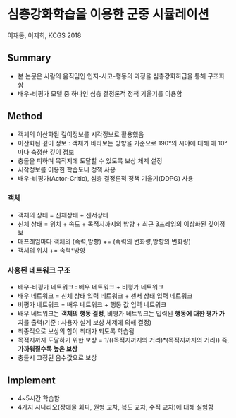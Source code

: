 # 심층강화학습을 이용한 군중 시뮬레이션
이재동, 이제희, KCGS 2018

## Summary
- 본 논문은 사람의 움직임인 인지-사고-행동의 과정을 심층강화하급을 통해 구조화함
- 배우-비평가 모델 중 하나인 심층 결정론적 정책 기울기를 이용함

## Method
- 객체의 이산화된 깊이정보를 시각정보로 활용했음
- 이산화된 깊이 정보 : 객체가 바라보는 방향을 기준으로 190°의 시야에 대해 매 10°마다 측정한 깊이 정보
- 충돌을 피하며 목적지에 도달할 수 있도록 보상 체계 설정
- 시작정보를 이용한 학습도니 정책 사용
- 배우-비평가(Actor-Critic), 심층 결정론적 정책 기울기(DDPG) 사용

### 객체
- 객체의 상태 = 신체상태 + 센서상태
- 신체 상태 = 위치 + 속도 + 목적지까지의 방향 + 최근 3프레임의 이상화된 깊이정보
- 매프레임마다 객체의 (속력,방향) += (속력의 변화량,방향의 변화량)
- 객체의 위치 += 속력*방향

### 사용된 네트워크 구조
- 배우-비평가 네트워크 : 배우 네트워크 + 비평가 네트워크
- 배우 네트워크 = 신체 상태 입력 네트워크 + 센서 상태 입력 네트워크
- 비평가 네트워크 = 배우 네트워크 + 행동 값 입력 네트워크
- 배우 네트워크는 **객체의 행동 결정**, 비평가 네트워크는 입력된 **행동에 대한 평가 가치**를 출력(기준 : 사용자 설계 보상 체제에 의해 결정)
- 최종적으로 보상의 합이 최대가 되도록 학습됨
- 목적지까지 도달하기 위한 보상 = 1/((목적지까지의 거리)*(목적지까지의 거리)) 즉, **가까워질수록 높은 보상**
- 충돌시 고정된 음수값으로 보상

## Implement
- 4~5시간 학습함
- 4가지 시나리오(장애물 회피, 원형 교차, 복도 교차, 수직 교차)에 대해 실험함